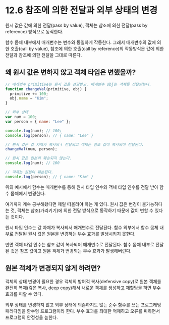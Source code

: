 # 12.6 참조에 의한 전달과 외부 상태의 변경

원시 값은 값에 의한 전달(pass by value), 객체는 참조에 의한 전달(pass by reference) 방식으로 동작한다.

함수 몸체 내부에서 매개변수는 변수와 동일하게 작동한다. 그래서 매개변수의 값에 의한 호출(call by value), 참조에 의한 호출(call by reference)의 작동방식은 값에 의한 전달과 참조에 의한 전달을 그대로 따른다.

## 왜 원시 값은 변하지 않고 객체 타입은 변했을까?

```js
// 매개변수 primitive는 원시 값을 전달받고, 매개변수 obj는 객체를 전달받는다.
function changeVal(primitive, obj) {
  primitive += 100;
  obj.name = "Kim";
}

// 외부 상태
var num = 100;
var person = { name: "Lee" };

console.log(num); // 100;
console.log(person); // { name: "Lee" }

// 원시 값은 값 자체가 복사되ㅓ 전달되고 객체는 참조 값이 복사되어 전달된다.
changeVal(num, person);

// 원시 값은 원본이 훼손되지 않는다.
console.log(num); // 100

// 객체는 원본이 훼손된다.
console.log(person); // { name: "Kim" }
```

위의 예시에서 함수는 매개변수를 통해 원시 타입 인수와 객체 타입 인수를 전달 받아 함수 몸체에서 변경한다.

여기까지 계속 공부해왔다면 제일 떠올려야 하는 게 있다. 원시 값은 변경이 불가능하다는 것, 객체는 참조(가리키기)에 의한 전달 방식으로 동작하기 때문에 값이 변할 수 있다는 것이다.

원시 타입 인수는 값 자체가 복사되서 매개변수로 전달된다. 함수 외부에서 함수 몸체 내부로 전달된 원시 값은 원본을 변경하는 부수 효과를 발생시키지 못한다.

반면 객체 타입 인수는 참조 값이 복사되어 매개변수로 전달된다. 함수 몸체 내부로 전달된 것은 참조 값이고 원본 객체가 변경되는 부수 효과가 발생해버린다.

## 원본 객체가 변경되지 않게 하려면?

객체의 상태 변경이 필요한 경우 객체의 방어적 복사(defensive copy)로 원본 객체를 완전히 복제(깊은 복사, deep copy)해서 새로운 객체를 생성하고 재할당을 하면 부수 효과를 피할 수 있다.

외부 상태를 변경하지 않고 외부 상태에 의존하지도 않는 순수 함수를 쓰는 프로그래밍 패러다임을 함수형 프로그램이라 한다. 부수 효과를 최대한 억제하고 오류를 피하면서 프로그램의 안정성을 높힌다.
